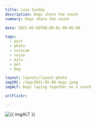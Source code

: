 ```yaml
---
title: Lazy Sunday
description: Dogs share the couch
summary: Dogs share the couch

date: 2021-05-09T00:00:01.00-05:00

tags:
  - post
  - photo
  - vscocam
  - rosie
  - milo
  - pet
  - dog

layout: layouts/layout-photo
imgSRC: /img/2021-05-09-dogs.jpeg
imgALT: Dogs laying together on a couch

urlFlickr: 

---
```

<p><img class="u-photo img-polaroid" src="{{ imgSRC }}" alt="{{ imgALT }}"></p>